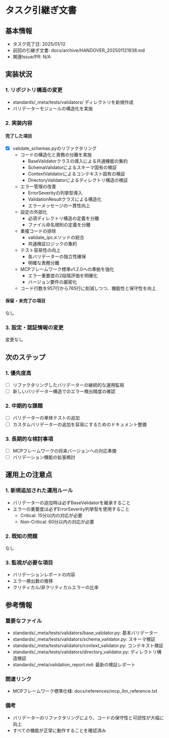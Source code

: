 # タスク引継ぎ文書

## 基本情報

- タスク完了日: 2025/01/12
- 前回の引継ぎ文書: docs/archive/HANDOVER_202501121938.md
- 関連Issue/PR: N/A

## 実装状況

### 1. リポジトリ構造の変更

- standards/_meta/tests/validators/ ディレクトリを新規作成
- バリデーターモジュールの構造化を実施

### 2. 実装内容

#### 完了した項目

- [x] validate_schemas.pyのリファクタリング
  - コードの構造化と責務の分離を実施
    - BaseValidatorクラスの導入による共通機能の集約
    - SchemaValidatorによるスキーマ固有の検証
    - ContextValidatorによるコンテキスト固有の検証
    - DirectoryValidatorによるディレクトリ構造の検証
  - エラー管理の改善
    - ErrorSeverityの列挙型導入
    - ValidationResultクラスによる構造化
    - エラーメッセージの一貫性向上
  - 設定の外部化
    - 必須ディレクトリ構造の定義を分離
    - ファイル命名規則の定義を分離
  - 重複コードの排除
    - validate_ipcメソッドの統合
    - 共通検証ロジックの集約
  - テスト容易性の向上
    - 各バリデーターの独立性確保
    - 明確な責務分離
  - MCPフレームワーク標準v1.2.0への準拠を強化
    - エラー重要度の2段階評価を明確化
    - バージョン要件の厳密化
  - コード行数を957行から765行に削減しつつ、機能性と保守性を向上

#### 保留・未完了の項目

なし

### 3. 設定・認証情報の変更

変更なし

## 次のステップ

### 1. 優先度高

- [ ] リファクタリングしたバリデーターの継続的な運用監視
- [ ] 新しいバリデーター構造でのエラー検出精度の確認

### 2. 中期的な課題

- [ ] バリデーターの単体テストの追加
- [ ] カスタムバリデーターの追加を容易にするためのドキュメント整備

### 3. 長期的な検討事項

- [ ] MCPフレームワークの将来バージョンへの対応準備
- [ ] バリデーション機能の拡張検討

## 運用上の注意点

### 1. 新規追加された運用ルール

- バリデーターの追加時は必ずBaseValidatorを継承すること
- エラーの重要度は必ずErrorSeverity列挙型を使用すること
  - Critical: 15分以内の対応が必要
  - Non-Critical: 60分以内の対応が必要

### 2. 既知の問題

なし

### 3. 監視が必要な項目

- バリデーションレポートの内容
- エラー検出数の推移
- クリティカル/非クリティカルエラーの比率

## 参考情報

### 重要なファイル

- standards/_meta/tests/validators/base_validator.py: 基本バリデーター
- standards/_meta/tests/validators/schema_validator.py: スキーマ検証
- standards/_meta/tests/validators/context_validator.py: コンテキスト検証
- standards/_meta/tests/validators/directory_validator.py: ディレクトリ構造検証
- standards/_meta/validation_report.md: 最新の検証レポート

### 関連リンク

- MCPフレームワーク標準仕様: docs/references/mcp_llm_reference.txt

### 備考

- バリデーターのリファクタリングにより、コードの保守性と可読性が大幅に向上
- すべての機能が正常に動作することを確認済み
